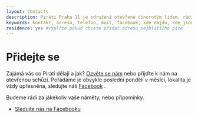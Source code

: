 ```yaml
---
layout: contacts
description: Piráti Praha 11 je sdružení otevřené činorodým lidem, rádi přivítáme nové příznivce a dobrovolníky, kterým Praha 11 leží na srdci.
keywords: kontakt, adresa, telefon, mail, facebook, kde najdu, kde jsou, pirati praha 11, praha
residence: yes #vyplňte pokud chcete přidat adresu nejbližšího pice
---
```


<div class="o-section-header o-section-header--indented">
  <h1 class="t-h2-alt">Přidejte se</h1>
</div>

Zajámá vás co Piráti dělají a jak? [Ozvěte se nám](mailto:praha11@pirati.cz) nebo přijďte k nám na otevřenou schůzi. Pořádáme je obvykle poslední pondělí v měsíci, lokalita je vždy upřesněna, sledujte náš [Facebook](https://www.facebook.com/pg/pirati11.cz/events/?ref=page_internal) .

Budeme rádi za jákekoliv vaše náměty, nebo připomínky.

* <a class="c-emphasized-anchor" href="{{ site.facebook.profilePage }}">Sledujte nás na Facebooku</a>


